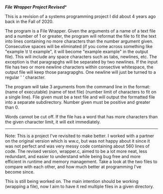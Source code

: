 *******File Wrapper Project Revised********

This is a revision of a systems programming project I did about 4 years ago back in the Fall of 2020.

The program is a File Wrapper. Given the arguments of a name of a text file and a number of 1 or greater, the program will reformat the file to fit the text into lines 
containing no more characters than the number argument given. Consecutive spaces will be eliminated (if you come across something like "example \t \t example", it will become "example example" in the output file). This will include any space characters such as tabs, newlines, etc. The exception is that paragrapghs will be separated by two newlines.
If the input file has two or more newline characters within consective whitespace, the output file will keep those paragrapghs. One newline will just be turned to a regular
' ' character. 

The program will take 3 arguments from the command line in the format: (name of executable) (name of text file) (number limit of characters to fit on a single line).
File given must be a text file and will output the formatted file into a separate subdirectory. Number given must be positive and greater than 0.

Words cannot be cut off. If the file has a word that has more characters than the given character limit, it will exit immediately.
**************

Note: This is a project I've revisited to make better. I worked with a partner on the original version which is ww.c, but was not happy about it since it was not perfect
and was very messy code containing about 560 lines of code. The revised version, wrapper.c, aimed to be a lot more neat, less redundant, and easier to understand while being
bug free and more efficient in runtime and memory management. Take a look at the two files to compare with each other, and how much better at programming I've become since.

This is still being worked on. The main intention should be working (wrapping a file), now I aim to have it red multiple files in a given directory. 

